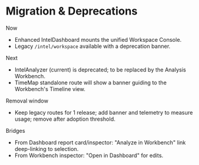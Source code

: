 # Migration & Deprecations

Now
- Enhanced IntelDashboard mounts the unified Workspace Console.
- Legacy `/intel/workspace` available with a deprecation banner.

Next
- IntelAnalyzer (current) is deprecated; to be replaced by the Analysis Workbench.
- TimeMap standalone route will show a banner guiding to the Workbench's Timeline view.

Removal window
- Keep legacy routes for 1 release; add banner and telemetry to measure usage; remove after adoption threshold.

Bridges
- From Dashboard report card/inspector: "Analyze in Workbench" link deep-linking to selection.
- From Workbench inspector: "Open in Dashboard" for edits.
